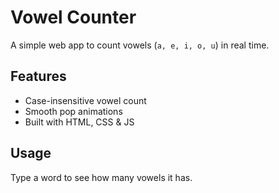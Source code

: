 # Vowel Counter

A simple web app to count vowels (`a, e, i, o, u`) in real time.

## Features
- Case-insensitive vowel count
- Smooth pop animations
- Built with HTML, CSS & JS

## Usage
Type a word to see how many vowels it has.
